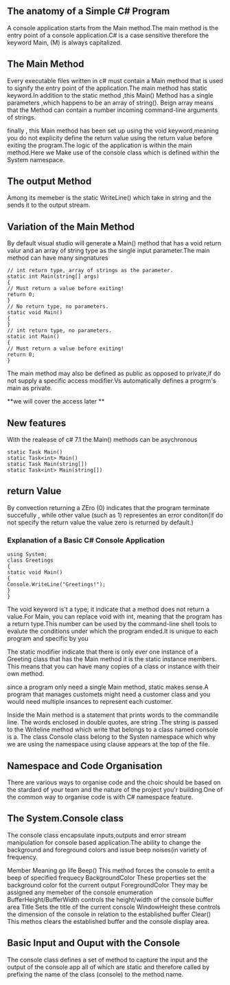 ﻿## The anatomy of a Simple C# Program
A console application starts from the Main method.The main method is the entry point of a console 
application.C# is a case sensitive therefore the keyword Main, (M) is always capitalized.
## The Main Method 
Every executable files
written in c# must contain a Main method that is used to signify the entry point of the application.The main method has 
static keyword.In addition to the static method ,this Main() Method has a single parameters ,which happens to be an array of string().
Beign array means that the Method can contain a number incoming command-line arguments of strings.

finally , this Main method has been set up using the void keyword,meaning you do not explicity define the return value using the return 
value before exiting the program.The logic of the application is within the main method.Here we Make use of the console class which is defined 
within the System namespace.
## The output Method
Among its memeber is the static WriteLine() which take in string and the sends it to the output stream.

## Variation of the Main Method
By default visual studio will generate a Main() method that has a void return valur and an array of string
type as the single input parameter.The main method can have many singnatures

```Csharp
// int return type, array of strings as the parameter.
static int Main(string[] args)
{
// Must return a value before exiting!
return 0;
}
// No return type, no parameters.
static void Main()
{
}
// int return type, no parameters.
static int Main()
{
// Must return a value before exiting!
return 0;
}
````
The main method may also be defined as public as opposed to private,if do not supply a 
specific access modifier.Vs automatically defines a progrm's main as private.

**we will cover the access later **

## New features 
With the realease of c# 7.1 the Main() methods can be asychronous 
```Csharp
static Task Main()
static Task<int> Main()
static Task Main(string[])
static Task<int> Main(string[])
```
## return Value 
By convection returning a ZEro (0) indicates that the program terminate succefully , while other value (such as 1) representes 
an error conditon(if do not specify the return value the value zero is returned by default.)

### Explanation of a Basic C#  Console Application
```Csharp
using System;
class Greetings
{
static void Main()
{
Console.WriteLine("Greetings!");
}
}
```
The void keyword is't a type; it indicate that a method does not return a value.For Main, you can replace
void with int, meaning that the program has a return type.This number can be used by the command-line shell tools to 
evalute the conditions under which the program ended.It is unique to each program and specific by you 

The static modifier indicate that there is only ever one instance of a Greeting class that has the Main method
it is the static instance members. This means that you can have many copies of a class or instance with their own method.

since a program only need  a single Main method, static makes sense.A program that manages customets  might need a customer class
and you would need multiple insances to represent each customer.

Inside the Main method is a statement that prints words to the commandile line. The words enclosed in double
quotes, are string .The string is passed to the Writeline method which write that belongs to a class  named console is a.
The class Console class belong to the Systen namespace which why we are using the namespace using clause appears at the top of the file.
 
 
 ## Namespace and Code Organisation 
 There are various ways to organise code and the choic should be based on the stardard of your team and the 
 nature of the project you'r building.One of the common way to organise code is with C# namespace feature.
 
 The System.Console class
 -------------------------
 The console class encapsulate inputs,outputs and error stream manipulation for console
 based application.The ability to change the background and foreground colors and issue beep 
 noises(in variety of frequency.
 
 Member                                       Meaning go life
 Beep()                    This method forces the console to emit a beep of specified frequecy
 BackgroundColor           These properties set the background color fot the current output
 ForegroundColor            They may be assigned any memeber of the console enumeration
 BufferHeight/BufferWidth   controls the height/width of the console buffer area
 Title                       Sets the title of the current console
 WindowHeight                these controls the dimension of the console in relation to the established buffer
 Clear()                     This methos clears the established buffer and the console display area.
 
 Basic Input and Ouput with the Console
 ---------------------------------------
 The console class defines a set of method to capture the input and the output of the console app
 all of which are static and therefore called by prefixing the name of the class (console) to the method name.